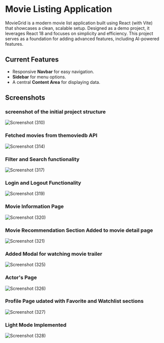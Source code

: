 # Movie Listing Application

MovieGrid is a modern movie list application built using React (with Vite) that showcases a clean, scalable setup. Designed as a demo project, it leverages React 18 and focuses on simplicity and efficiency. This project serves as a foundation for adding advanced features, including AI-powered features.


## Current Features
- Responsive **Navbar** for easy navigation.
- **Sidebar** for menu options.
- A central **Content Area** for displaying data.


## Screenshots

### screenshot of the initial project structure 
![Screenshot (310)](https://github.com/user-attachments/assets/b45a7b06-4f47-4425-a186-f8377f851203)


### Fetched movies from themoviedb API
![Screenshot (314)](https://github.com/user-attachments/assets/7842d416-5af9-401e-9627-89efaa603065)


### Filter and Search functionality
![Screenshot (317)](https://github.com/user-attachments/assets/3d0ece68-3258-4f29-8239-830c8e64c6dc)


### Login and Logout Functionality
![Screenshot (319)](https://github.com/user-attachments/assets/ff7d2dfa-88f4-4bcc-a4e6-a2668c7aa082)


### Movie Information Page
![Screenshot (320)](https://github.com/user-attachments/assets/6cb14c7b-e23b-40f3-b9fe-df39a9e3b6ce)



### Movie Recommendation Section Added to movie detail page
![Screenshot (321)](https://github.com/user-attachments/assets/b6a7a5f5-ae03-4a2b-a30a-7781aeac890f)



### Added Modal for watching movie trailer
![Screenshot (325)](https://github.com/user-attachments/assets/c9fab6cf-c30d-44f0-a283-5e1c3fc75c09)


### Actor's Page
![Screenshot (326)](https://github.com/user-attachments/assets/0af6c9d1-0df2-47dd-9b5a-73ee78dfc8b2)



### Profile Page udated with Favorite and Watchlist sections
![Screenshot (327)](https://github.com/user-attachments/assets/31ef3aa8-44d4-4e6c-bd61-cfb5e5f23451)



### Light Mode Implemented
![Screenshot (328)](https://github.com/user-attachments/assets/ece4c626-bf70-4f37-b15d-61e38232bb37)

